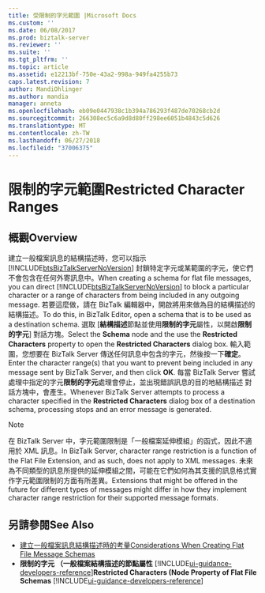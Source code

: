 ```yaml
---
title: 受限制的字元範圍 |Microsoft Docs
ms.custom: ''
ms.date: 06/08/2017
ms.prod: biztalk-server
ms.reviewer: ''
ms.suite: ''
ms.tgt_pltfrm: ''
ms.topic: article
ms.assetid: e12213bf-750e-43a2-998a-949fa4255b73
caps.latest.revision: 7
author: MandiOhlinger
ms.author: mandia
manager: anneta
ms.openlocfilehash: eb09e0447938c1b394a786293f487de70268cb2d
ms.sourcegitcommit: 266308ec5c6a9d8d80ff298ee6051b4843c5d626
ms.translationtype: MT
ms.contentlocale: zh-TW
ms.lasthandoff: 06/27/2018
ms.locfileid: "37006375"
---
```

# <a name="restricted-character-ranges"></a><span data-ttu-id="32792-102">限制的字元範圍</span><span class="sxs-lookup"><span data-stu-id="32792-102">Restricted Character Ranges</span></span>

## <a name="overview"></a><span data-ttu-id="32792-103">概觀</span><span class="sxs-lookup"><span data-stu-id="32792-103">Overview</span></span>
<span data-ttu-id="32792-104">建立一般檔案訊息的結構描述時，您可以指示 [!INCLUDE[btsBizTalkServerNoVersion](../includes/btsbiztalkservernoversion-md.md)] 封鎖特定字元或某範圍的字元，使它們不會包含在任何外寄訊息中。</span><span class="sxs-lookup"><span data-stu-id="32792-104">When creating a schema for flat file messages, you can direct [!INCLUDE[btsBizTalkServerNoVersion](../includes/btsbiztalkservernoversion-md.md)] to block a particular character or a range of characters from being included in any outgoing message.</span></span> <span data-ttu-id="32792-105">若要這麼做，請在 BizTalk 編輯器中，開啟將用來做為目的結構描述的結構描述。</span><span class="sxs-lookup"><span data-stu-id="32792-105">To do this, in BizTalk Editor, open a schema that is to be used as a destination schema.</span></span> <span data-ttu-id="32792-106">選取 [**結構描述**節點並使用**限制的字元**屬性，以開啟**限制的字元**] 對話方塊。</span><span class="sxs-lookup"><span data-stu-id="32792-106">Select the **Schema** node and the use the **Restricted Characters** property to open the **Restricted Characters** dialog box.</span></span> <span data-ttu-id="32792-107">輸入範圍，您想要在 BizTalk Server 傳送任何訊息中包含的字元，然後按一下**確定**。</span><span class="sxs-lookup"><span data-stu-id="32792-107">Enter the character range(s) that you want to prevent being included in any message sent by BizTalk Server, and then click **OK**.</span></span> <span data-ttu-id="32792-108">每當 BizTalk Server 嘗試處理中指定的字元**限制的字元**處理會停止，並出現錯誤訊息的目的地結構描述 對話方塊中，會產生。</span><span class="sxs-lookup"><span data-stu-id="32792-108">Whenever BizTalk Server attempts to process a character specified in the **Restricted Characters** dialog box of a destination schema, processing stops and an error message is generated.</span></span>  

> [!NOTE]
>  <span data-ttu-id="32792-109">在 BizTalk Server 中，字元範圍限制是「一般檔案延伸模組」的函式，因此不適用於 XML 訊息。</span><span class="sxs-lookup"><span data-stu-id="32792-109">In BizTalk Server, character range restriction is a function of the Flat File Extension, and as such, does not apply to XML messages.</span></span> <span data-ttu-id="32792-110">未來為不同類型的訊息所提供的延伸模組之間，可能在它們如何為其支援的訊息格式實作字元範圍限制的方面有所差異。</span><span class="sxs-lookup"><span data-stu-id="32792-110">Extensions that might be offered in the future for different types of messages might differ in how they implement character range restriction for their supported message formats.</span></span>  

## <a name="see-also"></a><span data-ttu-id="32792-111">另請參閱</span><span class="sxs-lookup"><span data-stu-id="32792-111">See Also</span></span>  
- [<span data-ttu-id="32792-112">建立一般檔案訊息結構描述時的考量</span><span class="sxs-lookup"><span data-stu-id="32792-112">Considerations When Creating Flat File Message Schemas</span></span>](../core/considerations-when-creating-flat-file-message-schemas.md)   
- <span data-ttu-id="32792-113">**限制的字元 （一般檔案結構描述的節點屬性** [!INCLUDE[ui-guidance-developers-reference](../includes/ui-guidance-developers-reference.md)]</span><span class="sxs-lookup"><span data-stu-id="32792-113">**Restricted Characters (Node Property of Flat File Schemas** [!INCLUDE[ui-guidance-developers-reference](../includes/ui-guidance-developers-reference.md)]</span></span>
